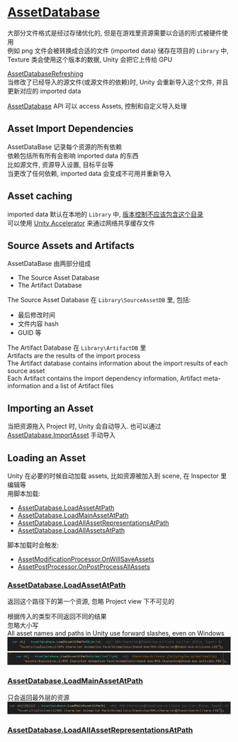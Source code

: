 ﻿[AssetDatabase]
==

大部分文件格式是经过存储优化的, 但是在游戏里资源需要以合适的形式被硬件使用  
例如 png 文件会被转换成合适的文件 (imported data) 储存在项目的 `Library` 中, Texture 类会使用这个版本的数据, Unity 会把它上传给 GPU  

[AssetDatabaseRefreshing]  
当修改了已经导入的源文件(或源文件的依赖)时, Unity 会重新导入这个文件, 并且更新对应的 imported data  

[AssetDatabase] API 可以 access Assets, 控制和自定义导入处理  

## Asset Import Dependencies  
AssetDataBase 记录每个资源的所有依赖  
依赖包括所有所有会影响 imported data 的东西  
比如源文件, 资源导入设置, 目标平台等  
当更改了任何依赖, imported data 会变成不可用并重新导入  

## Asset caching  
imported data 默认在本地的 `Library` 中, [版本控制不应该包含这个目录][ExternalVersionControlSystemSupport]  
可以使用 [Unity Accelerator] 来通过网络共享缓存文件  

## Source Assets and Artifacts  
AssetDataBase 由两部分组成  
* The Source Asset Database  
* The Artifact Database  

The Source Asset Database 在 `Library\SourceAssetDB` 里, 包括:  
* 最后修改时间  
* 文件内容 hash  
* GUID 等  

The Artifact Database 在 `Library\ArtifactDB` 里  
Artifacts are the results of the import process  
The Artifact database contains information about the import results of each source asset  
Each Artifact contains the import dependency information, Artifact meta-information and a list of Artifact files  

## Importing an Asset  
当把资源拖入 Project 时, Unity 会自动导入. 也可以通过 [AssetDatabase.ImportAsset] 手动导入

## Loading an Asset  
Unity 在必要的时候自动加载 assets, 比如资源被加入到 scene, 在 Inspector 里编辑等  
用脚本加载:  
* [AssetDatabase.LoadAssetAtPath]  
* [AssetDatabase.LoadMainAssetAtPath]  
* [AssetDatabase.LoadAllAssetRepresentationsAtPath]  
* [AssetDatabase.LoadAllAssetsAtPath]  

脚本加载时会触发:  
* [AssetModificationProcessor.OnWillSaveAssets]  
* [AssetPostProcessor.OnPostProcessAllAssets]  

### [AssetDatabase.LoadAssetAtPath]  
返回这个路径下的第一个资源, 忽略 Project view 下不可见的


根据传入的类型不同返回不同的结果  
忽略大小写  
All asset names and paths in Unity use forward slashes, even on Windows  
![asset_LoadAtPathScript.png](Icon/asset_LoadAtPathScript.png)  
![asset_LoadAtPath_AnimationClip](Icon/asset_LoadAtPath_AnimationClip.png)  

### [AssetDatabase.LoadMainAssetAtPath]  
只会返回最外层的资源  
![asset_LoadMainAssetAtPath.png](Icon/asset_LoadMainAssetAtPath.png)  

### [AssetDatabase.LoadAllAssetRepresentationsAtPath]  



[AssetDatabase]:https://docs.unity.cn/2021.3/Documentation/Manual/AssetDatabase.html  
[AssetDatabaseRefreshing]:AssetDatabaseRefreshing.md  
[ExternalVersionControlSystemSupport]:https://docs.unity.cn/2021.3/Documentation/Manual/ExternalVersionControlSystemSupport.html  
[Unity Accelerator]:https://docs.unity.cn/2021.3/Documentation/Manual/UnityAccelerator.html  
[AssetDatabase.ImportAsset]:https://docs.unity.cn/2021.3/Documentation/ScriptReference/AssetDatabase.ImportAsset.html  
[AssetDatabase.LoadAssetAtPath]:https://docs.unity.cn/2021.3/Documentation/ScriptReference/AssetDatabase.LoadAssetAtPath.html  
[AssetDatabase.LoadMainAssetAtPath]:https://docs.unity.cn/2021.3/Documentation/ScriptReference/AssetDatabase.LoadMainAssetAtPath.html  
[AssetDatabase.LoadAllAssetRepresentationsAtPath]:https://docs.unity.cn/2021.3/Documentation/ScriptReference/AssetDatabase.LoadAllAssetRepresentationsAtPath.html  
[AssetDatabase.LoadAllAssetsAtPath]:https://docs.unity.cn/2021.3/Documentation/ScriptReference/AssetDatabase.LoadAllAssetsAtPath.html  
[AssetModificationProcessor.OnWillSaveAssets]:https://docs.unity.cn/2021.3/Documentation/ScriptReference/AssetModificationProcessor.OnWillSaveAssets.html  
[AssetPostProcessor.OnPostProcessAllAssets]:https://docs.unity.cn/2021.3/Documentation/ScriptReference/AssetPostProcessor.OnPostProcessAllAssets.html  